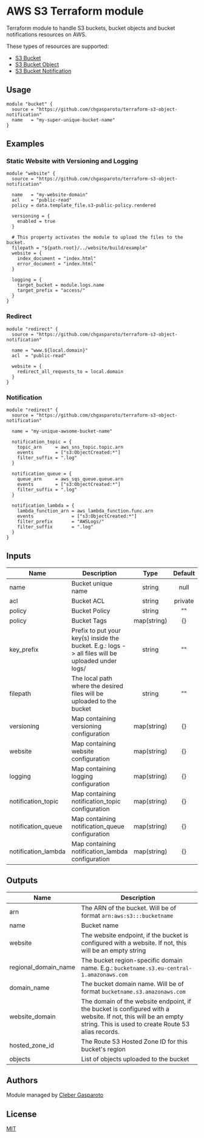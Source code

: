# AWS S3 Terraform module

Terraform module to handle S3 buckets, bucket objects and bucket notifications resources on AWS.

These types of resources are supported:

* [S3 Bucket](https://registry.terraform.io/providers/hashicorp/aws/latest/docs/resources/s3_bucket)
* [S3 Bucket Object](https://registry.terraform.io/providers/hashicorp/aws/latest/docs/resources/s3_bucket_object)
* [S3 Bucket Notification](https://registry.terraform.io/providers/hashicorp/aws/latest/docs/resources/s3_bucket_notification)

## Usage

```hcl
module "bucket" {
  source = "https://github.com/chgasparoto/terraform-s3-object-notification"
  name   = "my-super-unique-bucket-name"
}
```

## Examples

### Static Website with Versioning and Logging
```hcl
module "website" {
  source = "https://github.com/chgasparoto/terraform-s3-object-notification"

  name   = "my-website-domain"
  acl    = "public-read"
  policy = data.template_file.s3-public-policy.rendered

  versioning = {
    enabled = true
  }

  # This property activates the module to upload the files to the bucket.
  filepath = "${path.root}/../website/build/example"
  website = {
    index_document = "index.html"
    error_document = "index.html"
  }

  logging = {
    target_bucket = module.logs.name
    target_prefix = "access/"
  }
}
```

### Redirect
```hcl
module "redirect" {
  source = "https://github.com/chgasparoto/terraform-s3-object-notification"
  
  name = "www.${local.domain}"
  acl  = "public-read"

  website = {
    redirect_all_requests_to = local.domain
  }
}
```

### Notification
```hcl
module "redirect" {
  source = "https://github.com/chgasparoto/terraform-s3-object-notification"
  
  name = "my-unique-awsome-bucket-name"

  notification_topic = {
    topic_arn     = aws_sns_topic.topic.arn
    events        = ["s3:ObjectCreated:*"]
    filter_suffix = ".log"
  }

  notification_queue = {
    queue_arn     = aws_sqs_queue.queue.arn
    events        = ["s3:ObjectCreated:*"]
    filter_suffix = ".log"
  }

  notification_lambda = {
    lambda_function_arn = aws_lambda_function.func.arn
    events              = ["s3:ObjectCreated:*"]
    filter_prefix       = "AWSLogs/"
    filter_suffix       = ".log"
  }
}
```
## Inputs

| Name | Description | Type | Default | Required |
|------|-------------|:----:|:-----:|:-----:|
|name|Bucket unique name|string|null| ✅ |
|acl|Bucket ACL|string|private|  |
|policy|Bucket Policy|string|""|  |
|policy|Bucket Tags|map(string)|{}|  |
|key_prefix|Prefix to put your key(s) inside the bucket. E.g.: logs -> all files will be uploaded under logs/|string|""|  |
|filepath|The local path where the desired files will be uploaded to the bucket|string|""|  |
|versioning|Map containing versioning configuration|map(string)|{}|  |
|website|Map containing website configuration|map(string)|{}|  |
|logging|Map containing logging configuration|map(string)|{}|  |
|notification_topic|Map containing notification_topic configuration|map(string)|{}|  |
|notification_queue|Map containing notification_queue configuration|map(string)|{}|  |
|notification_lambda|Map containing notification_lambda configuration|map(string)|{}|  |

## Outputs

| Name | Description |
|------|-------------|
|arn|The ARN of the bucket. Will be of format `arn:aws:s3:::bucketname`|
|name|Bucket name|
|website|The website endpoint, if the bucket is configured with a website. If not, this will be an empty string|
|regional_domain_name|The bucket region-specific domain name. E.g.: `bucketname.s3.eu-central-1.amazonaws.com`|
|domain_name|The bucket domain name. Will be of format `bucketname.s3.amazonaws.com`|
|website_domain|The domain of the website endpoint, if the bucket is configured with a website. If not, this will be an empty string. This is used to create Route 53 alias records.|
|hosted_zone_id|The Route 53 Hosted Zone ID for this bucket's region|
|objects|List of objects uploaded to the bucket|

## Authors

Module managed by [Cleber Gasparoto](https://github.com/chgasparoto)

## License
[MIT](LICENSE)